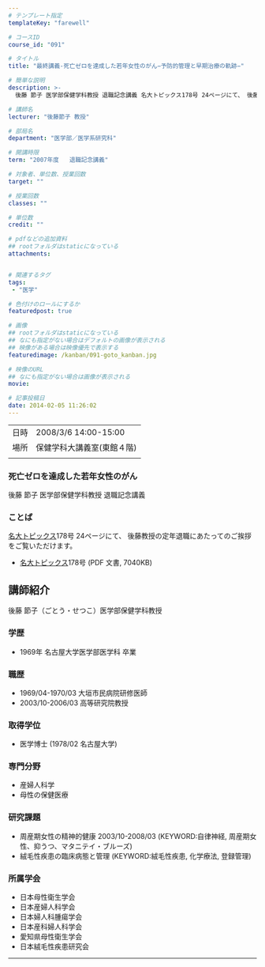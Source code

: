 ```yaml
---
# テンプレート指定
templateKey: "farewell"

# コースID
course_id: "091"

# タイトル
title: "最終講義-死亡ゼロを達成した若年女性のがん−予防的管理と早期治療の軌跡−"

# 簡単な説明
description: >-
  後藤 節子 医学部保健学科教授 退職記念講義 名大トピックス178号 24ページにて、 後藤教授の定年退職にあたってのご挨拶をご覧いただけます。   * 名大トピックス178号 (PDF 文書, 7040KB) ...

# 講師名
lecturer: "後藤節子 教授"

# 部局名
department: "医学部／医学系研究科"

# 開講時限
term: "2007年度	退職記念講義"

# 対象者、単位数、授業回数
target: ""

# 授業回数
classes: ""

# 単位数
credit: ""

# pdfなどの追加資料
## rootフォルダはstaticになっている
attachments:


# 関連するタグ
tags:
 - "医学"

# 色付けのロールにするか
featuredpost: true

# 画像
## rootフォルダはstaticになっている
## なにも指定がない場合はデフォルトの画像が表示される
## 映像がある場合は映像優先で表示する
featuredimage: /kanban/091-goto_kanban.jpg

# 映像のURL
## なにも指定がない場合は画像が表示される
movie: 

# 記事投稿日
date: 2014-02-05 11:26:02
---
```


|   |   |
|---|---|
| 日時 | 2008/3/6  14:00-15:00 |
| 場所 | 保健学科大講義室(東館４階) |
|   |   |


### 死亡ゼロを達成した若年女性のがん

後藤 節子 医学部保健学科教授 退職記念講義

### ことば

[名大トピックス](http://www.nagoya-u.ac.jp/about-nu/public-relations/publication/topics-archive.html)178号 24ページにて、 後藤教授の定年退職にあたってのご挨拶をご覧いただけます。

* [名大トピックス](http://www.nagoya-u.ac.jp/about-nu/public-relations/publication/topics-archive.html)178号 (PDF 文書, 7040KB)


## 講師紹介

後藤 節子（ごとう・せつこ）医学部保健学科教授

### 学歴

* 1969年  名古屋大学医学部医学科 卒業

### 職歴

* 1969/04-1970/03 大垣市民病院研修医師
* 2003/10-2006/03 高等研究院教授

### 取得学位

* 医学博士 (1978/02 名古屋大学)

### 専門分野

* 産婦人科学
* 母性の保健医療

### 研究課題

* 周産期女性の精神的健康 2003/10-2008/03 (KEYWORD:自律神経, 周産期女性、抑うつ、マタニテイ・ブルーズ)
* 絨毛性疾患の臨床病態と管理 (KEYWORD:絨毛性疾患, 化学療法, 登録管理)

### 所属学会

* 日本母性衛生学会
* 日本産婦人科学会
* 日本婦人科腫瘍学会
* 日本産科婦人科学会
* 愛知県母性衛生学会
* 日本絨毛性疾患研究会



-----